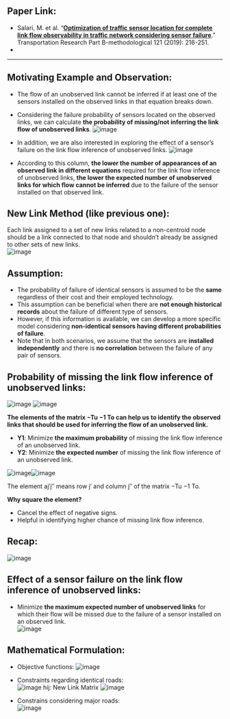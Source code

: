 ## Paper Link:
 - Salari, M. et al. “[**Optimization of traffic sensor location for complete link flow observability in traffic network considering sensor failure**](https://reader.elsevier.com/reader/sd/pii/S0191261518307288?token=D7668AECA1C83B05C4E6AD894DE9A05E657BC1E9379837606CC701F697B1A2CC659BE43E7CEF31F9091FFAEA6AFD8893&originRegion=us-east-1&originCreation=20210912024131).” Transportation Research Part B-methodological 121 (2019): 216-251.
 - 


_____________________________________________

## Motivating Example and Observation: 
 - The flow of an unobserved link cannot be inferred if at least one of the sensors installed on the observed links in that equation breaks down.
 - Considering the failure probability of sensors located on the observed links, we can calculate **the probability of missing/not inferring the link flow of unobserved links**. 
![image](https://user-images.githubusercontent.com/88390140/133706814-e95ec274-b9a0-4f12-87cf-1d1c1ad1dbb9.png)

 - In addition, we are also interested in exploring the effect of a sensor’s failure on the link flow inference of unobserved links. 
![image](https://user-images.githubusercontent.com/88390140/133707198-93b20e28-0fd6-4dcc-b0be-0b4b6ebd2325.png)

 - According to this column, **the lower the number of appearances of an observed link in different equations** required for the link flow inference of unobserved links, **the lower the expected number of unobserved links for which flow cannot be inferred** due to the failure of the sensor installed on that observed link. 

## New Link Method (like previous one): 
Each link assigned to a set of new links related to a non-centroid node should be a link connected to that node and shouldn’t already be assigned to other sets of new links.      
![image](https://user-images.githubusercontent.com/88390140/133707671-67ccfe42-0fc0-422c-bbd1-4269d384671d.png)

## Assumption: 
 - The probability of failure of identical sensors is assumed to be the **same** regardless of their cost and their employed technology. 
 - This assumption can be beneficial when there are **not enough historical records** about the failure of different type of sensors. 
 - However, if this information is available, we can develop a more specific model considering **non-identical sensors having different probabilities of failure**.
 - Note that in both scenarios, we assume that the sensors are **installed independently** and there is **no correlation** between the failure of any pair of sensors.  

## Probability of missing the link flow inference of unobserved links:  
![image](https://user-images.githubusercontent.com/88390140/133790018-ff22f22d-3abe-4607-8928-24a3a3875bdd.png)
![image](https://user-images.githubusercontent.com/88390140/133789955-06b061bb-9be1-4ab5-9501-ee540967de47.png)

**The elements of the matrix −Tu −1 To can help us to identify the observed links that should be used for inferring the flow of an unobserved link.**

 - **Y1**: Minimize **the maximum probability** of missing the link flow inference of an unobserved link. 
 - **Y2**: Minimize **the expected number** of missing the link flow inference of an unobserved link. 
 
![image](https://user-images.githubusercontent.com/88390140/133790453-8abfb41d-ad02-44cb-9be1-e4f1f3b7d428.png)![image](https://user-images.githubusercontent.com/88390140/133795060-941f58d4-64fe-489a-ae00-f5be5e917f80.png)
  
The element aj′j′′ means row j′ and column j′′ of the matrix −Tu −1 To. 

**Why square the element?** 
 - Cancel the effect of negative signs. 
 - Helpful in identifying higher chance of missing link flow inference.     

## Recap: 
![image](https://user-images.githubusercontent.com/88390140/133792293-77a14cb2-2eb2-44ef-8df4-1ed953805f52.png)

## Effect of a sensor failure on the link flow inference of unobserved links: 
 - Minimize **the maximum expected number of unobserved links** for which their flow will be missed due to the failure of a sensor installed on an observed link.      
![image](https://user-images.githubusercontent.com/88390140/133802214-9e97b4fa-ffa6-47c7-a836-f307f4db731f.png)

## Mathematical Formulation: 
 - Objective functions: 
![image](https://user-images.githubusercontent.com/88390140/133805769-0adcbd88-ed61-499f-8ee1-6aa0de47303b.png)

 - Constraints regarding identical roads:      
![image](https://user-images.githubusercontent.com/88390140/133805816-5ae170fa-6600-4fe6-985b-e6f65ebb8acc.png) hij: New Link Matrix
![image](https://user-images.githubusercontent.com/88390140/133805831-caf9b718-8811-4843-b8fd-e939b58d5da1.png)

 - Constrains considering major roads:      
![image](https://user-images.githubusercontent.com/88390140/133806020-abf3b10e-ac97-46c4-8956-a748f0623849.png)



